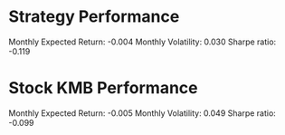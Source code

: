 # Strategy Performance
Monthly Expected Return: -0.004
Monthly Volatility: 0.030
Sharpe ratio: -0.119
# Stock KMB Performance
Monthly Expected Return: -0.005
Monthly Volatility: 0.049
Sharpe ratio: -0.099
